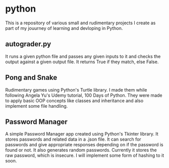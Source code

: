 # python
This is a repository of various small and rudimentary projects I create as part of my jouurney of learning and devloping in Python.

## autograder.py
It runs a given python file and passes any given inputs to it and checks the output against a given output file. It returns True if they match, else False.

## Pong and Snake
Rudimentary games using Python's Turtle library. I made them while following Angela Yu's Udemy tutorial, 100 Days of Python. They were made to apply basic OOP concepts like classes and inheritance and also implement some file handling.

## Password Manager
A simple Password Manager app created using Python's Tkinter library. It stores passwords and related data in a .json file. It can search for passwords and give appropriate responses depending on if the password is found or not. It also generates random passwords. Currently it stores the raw password, which is insecure. I will implement some form of hashing to it soon.
